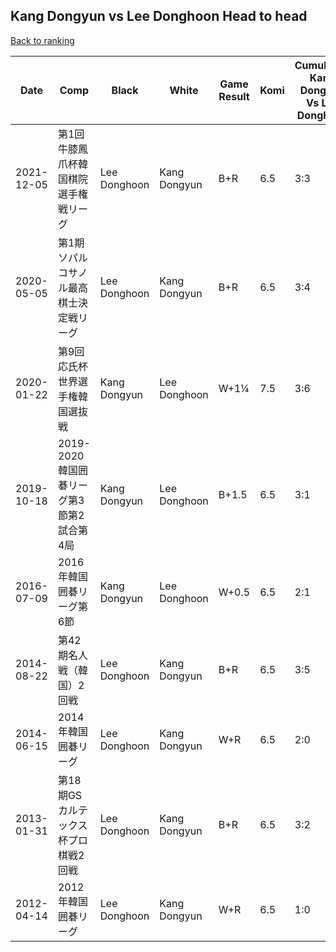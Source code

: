 ## Kang Dongyun vs Lee Donghoon Head to head

[Back to ranking](../../index.md)




| **Date** | **Comp** | **Black** | **White** | **Game Result** | **Komi** | **Cumulative Kang Dongyun Vs Lee Donghoon** | **Kang Dongyun Streak** | **Lee Donghoon Streak** | 
| --- | --- | --- | --- | --- | --- | --- | --- | --- |
| 2021-12-05 | 第1回牛膝鳳爪杯韓国棋院選手権戦リーグ | Lee Donghoon | Kang Dongyun | B+R | 6.5 | 3:3 | 0 | 2 | 
| 2020-05-05 | 第1期ソパルコサノル最高棋士決定戦リーグ | Lee Donghoon | Kang Dongyun | B+R | 6.5 | 3:4 | 0 | 3 | 
| 2020-01-22 | 第9回応氏杯世界選手権韓国選抜戦 | Kang Dongyun | Lee Donghoon | W+1¼ | 7.5 | 3:6 | 0 | 5 | 
| 2019-10-18 | 2019-2020韓国囲碁リーグ第3節第2試合第4局 | Kang Dongyun | Lee Donghoon | B+1.5 | 6.5 | 3:1 | 1 | 0 | 
| 2016-07-09 | 2016年韓国囲碁リーグ第6節 | Kang Dongyun | Lee Donghoon | W+0.5 | 6.5 | 2:1 | 0 | 1 | 
| 2014-08-22 | 第42期名人戦（韓国）2回戦 | Lee Donghoon | Kang Dongyun | B+R | 6.5 | 3:5 | 0 | 4 | 
| 2014-06-15 | 2014年韓国囲碁リーグ | Lee Donghoon | Kang Dongyun | W+R | 6.5 | 2:0 | 2 | 0 | 
| 2013-01-31 | 第18期GSカルテックス杯プロ棋戦2回戦 | Lee Donghoon | Kang Dongyun | B+R | 6.5 | 3:2 | 0 | 1 | 
| 2012-04-14 | 2012年韓国囲碁リーグ | Lee Donghoon | Kang Dongyun | W+R | 6.5 | 1:0 | 1 | 0 |




